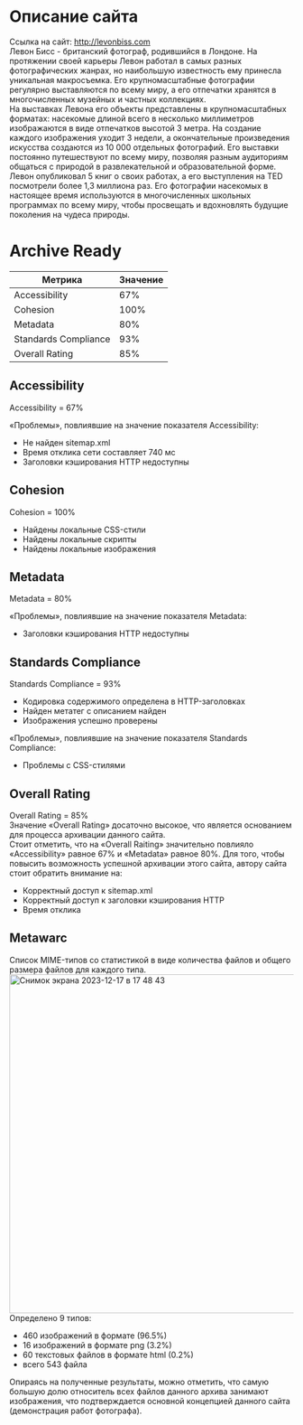 # Описание сайта
Ссылка на сайт: http://levonbiss.com  
Левон Бисс - британский фотограф, родившийся в Лондоне. На протяжении своей карьеры Левон работал в самых разных фотографических жанрах, но наибольшую известность ему принесла уникальная макросъемка. Его крупномасштабные фотографии регулярно выставляются по всему миру, а его отпечатки хранятся в многочисленных музейных и частных коллекциях.  
На выставках Левона его объекты представлены в крупномасштабных форматах: насекомые длиной всего в несколько миллиметров изображаются в виде отпечатков высотой 3 метра. На создание каждого изображения уходит 3 недели, а окончательные произведения искусства создаются из 10 000 отдельных фотографий. Его выставки постоянно путешествуют по всему миру, позволяя разным аудиториям общаться с природой в развлекательной и образовательной форме.  
Левон опубликовал 5 книг о своих работах, а его выступления на TED посмотрели более 1,3 миллиона раз. Его фотографии насекомых в настоящее время используются в многочисленных школьных программах по всему миру, чтобы просвещать и вдохновлять будущие поколения на чудеса природы. 

# Archive Ready

|Метрика|Значение| 
|----------|----------|
|Accessibility|67%| 
|Cohesion|100%| 
|Metadata|80%| 
|Standards Compliance|93%| 
|Overall Rating|85%| 

## Accessibility
Accessibility = 67%  
  
«Проблемы», повлиявшие на значение показателя Accessibility:  
* Не найден sitemap.xml  
* Время отклика сети составляет 740 мс  
* Заголовки кэширования HTTP недоступны  
## Cohesion
Cohesion = 100%   

* Найдены локальные CSS-стили
* Найдены локальные скрипты
* Найдены локальные изображения
## Metadata  
Metadata = 80%  
  
«Проблемы», повлиявшие на значение показателя Metadata:    
* Заголовки кэширования HTTP недоступны  
## Standards Compliance
Standards Compliance = 93%  

* Кодировка содержимого определена в HTTP-заголовках  
* Найден метатег с описанием найден  
* Изображения успешно проверены  
  
«Проблемы», повлиявшие на значение показателя Standards Compliance:  
* Проблемы с CSS-стилями

## Overall Rating
Overall Rating = 85%  
Значение «Overall Rating» досаточно высокое, что является основанием для процесса архивации данного сайта.  
Стоит отметить, что на «Overall Raiting» значительно повлияло «Accessibility» равное 67% и «Metadata» равное 80%. Для того, чтобы повысить возможность успешной архивации этого сайта, автору сайта стоит обратить внимание на:
* Корректный доступ к sitemap.xml  
* Корректный доступ к заголовки кэширования HTTP   
* Время отклика

## Metawarc
Список MIME-типов со статистикой в виде количества файлов и общего размера файлов для каждого типа. 
<img width="600" alt="Снимок экрана 2023-12-17 в 17 48 43" src="https://github.com/aspeedok/aspeedok/assets/153660573/662eff06-2b29-403e-ad6c-ac7aa3753134">
Определено 9 типов:   
* 460 изображений в формате (96.5%)
* 16 изображений в формате png (3.2%)
* 60 текстовых файлов в формате html (0.2%)
* всего 543 файла

Опираясь на полученные результаты, можно отметить, что самую большую долю относитель всех файлов данного архива занимают изображения, что подтверждается основной концепцией данного сайта (демонстрация работ фотографа). 







